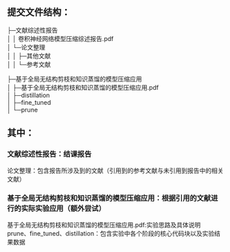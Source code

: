 ## 提交文件结构：

├─文献综述性报告  
│  │  卷积神经网络模型压缩综述报告.pdf  
│  └─论文整理  
│  │  ├─其他文献  
│  │  └─参考文献  


├─基于全局无结构剪枝和知识蒸馏的模型压缩应用   
│  ├─基于全局无结构剪枝和知识蒸馏的模型压缩应用.pdf   
│  ├─distillation  
│  ├─fine_tuned  
│  └─prune  

## 其中：
### 文献综述性报告：结课报告  
论文整理：包含报告所涉及到的文献（引用到的参考文献与未引用到报告中的相关文献）  
### 基于全局无结构剪枝和知识蒸馏的模型压缩应用：根据引用的文献进行的实际实验应用（额外尝试）
基于全局无结构剪枝和知识蒸馏的模型压缩应用.pdf:实验思路及具体说明  
prune、fine_tuned、distillation：包含实验中各个阶段的核心代码块以及实验结果数据
